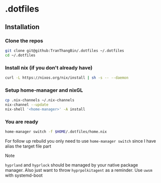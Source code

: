 # .dotfiles

## Installation

### Clone the repos

```bash
git clone git@github:TranThangBin/.dotfiles ~/.dotfiles
cd ~/.dotfiles
```

### Install nix (if you don't already have)

```bash
curl -L https://nixos.org/nix/install | sh -s -- --daemon
```

### Setup home-manager and nixGL

```bash
cp .nix-channels ~/.nix-channels
nix-channel --update
nix-shell '<home-manager>' -A install
```

### You are ready

```bash
home-manager switch -f $HOME/.dotfiles/home.nix
```

For follow up rebuild you only need to use `home-manager switch` since I have alias the target file part

> [!NOTE]
>
> `hyprland` and `hyprlock` should be managed by your native package manager. Also just want to throw `hyprpolkitagent` as a reminder.
> Use `uwsm` with systemd-boot
